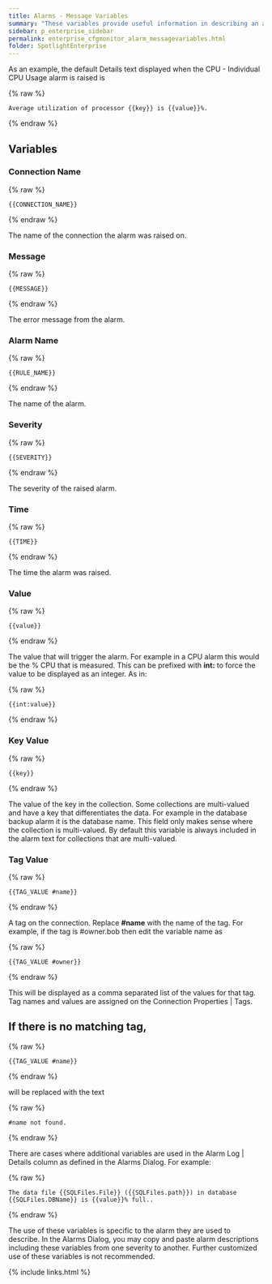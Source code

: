 ```yaml
---
title: Alarms - Message Variables
summary: "These variables provide useful information in describing an alarm. Message variables are used in the Alarm Action Dialog and the Details column of the Alarm log. The text in the Alarm Log | Details column is defined and can be modified in Configure an alarm."
sidebar: p_enterprise_sidebar
permalink: enterprise_cfgmonitor_alarm_messagevariables.html
folder: SpotlightEnterprise
---
```


As an example, the default Details text displayed when the CPU - Individual CPU Usage alarm is raised is

{% raw %}
```liquid
Average utilization of processor {{key}} is {{value}}%.
```
{% endraw %}

## Variables

### Connection Name

{% raw %}
```liquid
{{CONNECTION_NAME}}
```
{% endraw %}

The name of the connection the alarm was raised on.

### Message

{% raw %}
```liquid
{{MESSAGE}}
```
{% endraw %}

The error message from the alarm.

### Alarm Name

{% raw %}
```liquid
{{RULE_NAME}}
```
{% endraw %}

The name of the alarm.

### Severity

{% raw %}
```liquid
{{SEVERITY}}
```
{% endraw %}

The severity of the raised alarm.


### Time

{% raw %}
```liquid
{{TIME}}
```
{% endraw %}

The time the alarm was raised.

### Value

{% raw %}
```liquid
{{value}}
```
{% endraw %}

The value that will trigger the alarm. For example in a CPU alarm this would be the % CPU that is measured. This can be prefixed with **int:** to force the value to be displayed as an integer. As in:

{% raw %}
```liquid
{{int:value}}
```
{% endraw %}

### Key Value

{% raw %}
```liquid
{{key}}
```
{% endraw %}

The value of the key in the collection. Some collections are multi-valued and have a key that differentiates the data. For example in the database backup alarm it is the database name. This field only makes sense where the collection is multi-valued. By default this variable is always included in the alarm text for collections that are multi-valued.


### Tag Value

{% raw %}
```liquid
{{TAG_VALUE #name}}
```
{% endraw %}

A tag on the connection. Replace **#name** with the name of the tag. For example, if the tag is #owner.bob then edit the variable name as

{% raw %}
```liquid
{{TAG_VALUE #owner}}
```
{% endraw %}

This will be displayed as a comma separated list of the values for that tag. Tag names and values are assigned on the Connection Properties \| Tags.

## If there is no matching tag,

{% raw %}
```liquid
{{TAG_VALUE #name}}
```
{% endraw %}

will be replaced with the text

{% raw %}
```liquid
#name not found.
```
{% endraw %}

There are cases where additional variables are used in the Alarm Log \| Details column as defined in the Alarms Dialog. For example:

{% raw %}
```liquid
The data file {{SQLFiles.File}} ({{SQLFiles.path}}) in database {{SQLFiles.DBName}} is {{value}}% full..
```
{% endraw %}

The use of these variables is specific to the alarm they are used to describe. In the Alarms Dialog, you may copy and paste alarm descriptions including these variables from one severity to another. Further customized use of these variables is not recommended.


{% include links.html %}
